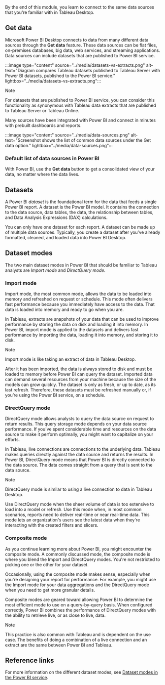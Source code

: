 By the end of this module, you learn to connect to the same data sources that you're familiar with in Tableau Desktop.

## Get data

Microsoft Power BI Desktop connects to data from many different data sources through the **Get data** feature. These data sources can be flat files, on-premises databases, big data, web services, and streaming applications. Data sources can include datasets that are published to Power BI service.

:::image type="content" source="../media/datasets-vs-extracts.png" alt-text="Diagram compares Tableau datasets published to Tableau Server with Power BI datasets, published to the Power BI service." lightbox="../media/datasets-vs-extracts.png":::

> [!NOTE]
> For datasets that are published to Power BI service, you can consider this functionality as synonymous with Tableau data extracts that are published to Tableau Server or Tableau Online.

Many sources have been integrated with Power BI and connect in minutes with prebuilt dashboards and reports.

:::image type="content" source="../media/data-sources.png" alt-text="Screenshot shows the list of common data sources under the Get data option." lightbox="../media/data-sources.png":::

### Default list of data sources in Power BI

With Power BI, use the **Get data** button to get a consolidated view of your data, no matter where the data lives.

## Datasets

A Power BI *dataset* is the foundational term for the data that feeds a single Power BI report. A dataset is the Power BI model. It contains the connection to the data source, data tables, the data, the relationship between tables, and Data Analysis Expressions (DAX) calculations.

You can only have one dataset for each report. A dataset can be made up of multiple data sources. Typically, you create a dataset after you've already formatted, cleaned, and loaded data into Power BI Desktop.

## Dataset modes

The two main dataset modes in Power BI that should be familiar to Tableau analysts are *Import mode* and *DirectQuery mode*.

### Import mode

Import mode, the most common mode, allows the data to be loaded into memory and refreshed on request or schedule. This mode often delivers fast performance because you immediately have access to the data. That data is loaded into memory and ready to go when you are.

In Tableau, extracts are snapshots of your data that can be used to improve performance by storing the data on disk and loading it into memory. In Power BI, import mode is applied to the datasets and delivers fast performance by importing the data, loading it into memory, and storing it to disk.

> [!NOTE]
> Import mode is like taking an extract of data in Tableau Desktop.

After it has been imported, the data is always stored to disk and must be loaded to memory before Power BI can query the dataset. Imported data can demand several resources from your machine because the size of the models can grow quickly. The dataset is only as fresh, or up to date, as its last refresh. Therefore, these datasets must be refreshed manually or, if you’re using the Power BI service, on a schedule.

### DirectQuery mode

DirectQuery mode allows analysts to query the data source on request to return results. This query storage mode depends on your data source performance. If you've spent considerable time and resources on the data source to make it perform optimally, you might want to capitalize on your efforts.

In Tableau, live connections are connections to the underlying data. Tableau makes queries directly against the data source and returns the results. In Power BI, DirectQuery mode means that Power BI is directly connected to the data source. The data comes straight from a query that is sent to the data source.

> [!NOTE]
> DirectQuery mode is similar to using a live connection to data in Tableau Desktop.

Use DirectQuery mode when the sheer volume of data is too extensive to load into a model or refresh. Use this mode when, in most common scenarios, reports need to deliver real-time or near real-time data. This mode lets an organization's users see the latest data when they're interacting with the created filters and slicers.

### Composite mode

As you continue learning more about Power BI, you might encounter the composite mode. A commonly discussed mode, the composite mode is where you blend the Import and DirectQuery modes. You're not restricted to picking one or the other for your dataset.

Occasionally, using the composite mode makes sense, especially when you're designing your report for performance. For example, you might use the Import mode for your data aggregations and the DirectQuery mode when you need to get more granular details.

Composite modes are geared toward allowing Power BI to determine the most efficient mode to use on a query-by-query basis. When configured correctly, Power BI combines the performance of DirectQuery modes with the ability to retrieve live, or as close to live, data.

> [!NOTE]
> This practice is also common with Tableau and is dependent on the use case. The benefits of doing a combination of a live connection and an extract are the same between Power BI and Tableau.

## Reference links

For more information on the different dataset modes, see [Dataset modes in the Power BI service](/power-bi/connect-data/service-dataset-modes-understand/?azure-portal=true).
